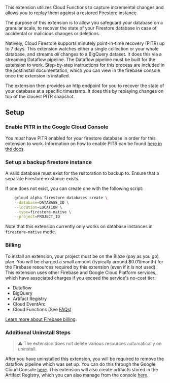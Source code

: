This extension utilizes Cloud Functions to capture incremental changes and allows you to replay them against a restored Firestore instance.

The purpose of this extension is to allow you safeguard your database on a granular scale, to recover the state of your Firestore database in case of accidental or malicious changes or deletions.

Natively, Cloud Firestore supports minutely point-in-time recovery (PITR) up to 7 days. This extension watches either a single collection or your whole database, and streams _all_ changes to a BigQuery dataset. It does this via a streaming Dataflow pipeline. The Dataflow pipeline must be built for the extension to work. Step-by-step instructions for this process are included in the postinstall documentation, which you can view in the firebase console once the extension is installed.

The extension then provides an http endpoint for you to recover the state of your database at a specific timestamp. It does this by replaying changes on top of the closest PITR snapshot.

## Setup

### Enable PITR in the Google Cloud Console

You _must_ have PITR enabled for your firestore database in order for this extension to work. Information on how to enable PITR can be found [here in the docs](https://firebase.google.com/docs/firestore/use-pitr).

### Set up a backup firestore instance

A valid database must exist for the restoration to backup to. Ensure that a separate Firestore existance exists.

If one does not exist, you can create one with the following script:

```bash
    gcloud alpha firestore databases create \
    --database=DATABASE_ID \
    --location=LOCATION \
    --type=firestore-native \
    --project=PROJECT_ID
```

Note that this extension currently only works on database instances in `firestore-native` mode.

### Billing

To install an extension, your project must be on the Blaze (pay as you go) plan. You will be charged a small amount (typically around $0.01/month) for the Firebase resources required by this extension (even if it is not used).
This extension uses other Firebase and Google Cloud Platform services, which have associated charges if you exceed the service's no-cost tier:

- Dataflow
- BigQuery
- Artifact Registry
- Cloud EventArc
- Cloud Functions (See [FAQs](https://firebase.google.com/support/faq#extensions-pricing))

[Learn more about Firebase billing](https://firebase.google.com/pricing).

### Additional Uninstall Steps

> ⚠️ The extension does not delete various resources automatically on uninstall.

After you have uninstalled this extension, you will be required to remove the dataflow pipeline which was set up. You can do this through the
Google Cloud Console [here](https://console.cloud.google.com/dataflow/pipelines). This extension will also create artifacts stored in the Artifact Registry, which you can also manage from the console [here](https://console.cloud.google.com/artifacts).
